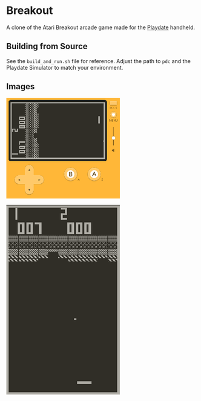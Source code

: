 # Breakout

A clone of the Atari Breakout arcade game made for the [Playdate](https://play.date) handheld.

## Building from Source

See the `build_and_run.sh` file for reference. Adjust the path to `pdc` and the Playdate Simulator to match your environment.

## Images

![Screenshot of breakout clone with console](screenshots/with_console_border.png "Breakout on Playdate console")

![Screenshot of breakout clone](screenshots/vertical.png "Breakout screenshot")

